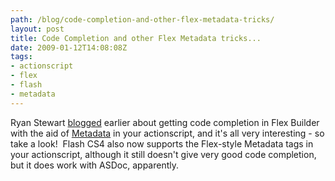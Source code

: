```yaml
---
path: /blog/code-completion-and-other-flex-metadata-tricks/
layout: post
title: Code Completion and other Flex Metadata tricks...
date: 2009-01-12T14:08:08Z
tags:
- actionscript
- flex
- flash
- metadata
---
```


Ryan Stewart <a href="http://blog.digitalbackcountry.com/2009/01/getting-code-completion-on-custom-events-in-flex-with-the-event-metadata-tag/" target="_blank">blogged</a> earlier about getting code completion in Flex Builder with the aid of <a href="http://livedocs.adobe.com/flex/3/html/help.html?content=metadata_3.html" target="_blank">Metadata</a> in your actionscript, and it's all very interesting - so take a look!  Flash CS4 also now supports the Flex-style Metadata tags in your actionscript, although it still doesn't give very good code completion, but it does work with ASDoc, apparently.